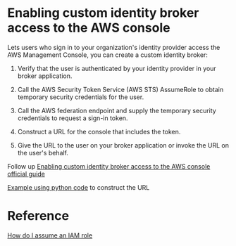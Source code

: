 # Enabling custom identity broker access to the AWS console

Lets users who sign in to your organization's identity provider access the AWS Management Console, you can create a custom identity broker:

1. Verify that the user is authenticated by your identity provider in your broker application.

2. Call the AWS Security Token Service (AWS STS) AssumeRole to obtain temporary security credentials for the user. 

3. Call the AWS federation endpoint and supply the temporary security credentials to request a sign-in token. 

4. Construct a URL for the console that includes the token.

5. Give the URL to the user on your broker application or invoke the URL on the user's behalf.

Follow up [Enabling custom identity broker access to the AWS console official guide](https://docs.aws.amazon.com/IAM/latest/UserGuide/id_roles_providers_enable-console-custom-url.html)

[Example using python code](scripts/customer_idp_broker.py) to construct the URL

# Reference
[How do I assume an IAM role](https://aws.amazon.com/premiumsupport/knowledge-center/iam-assume-role-cli/)